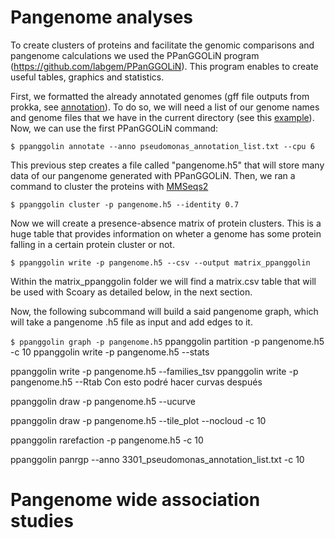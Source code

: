 # Pangenome analyses

To create clusters of proteins and facilitate the genomic comparisons and pangenome calculations we used the PPanGGOLiN program (https://github.com/labgem/PPanGGOLiN). This program enables to create useful tables, graphics and statistics. 

First, we formatted the already annotated genomes (gff file outputs from prokka, see [annotation](./genomes_annotation.md)). To do so, we will need a list of  our genome names and genome files that we have in the current directory (see this [example](https://github.com/labgem/PPanGGOLiN/edit/master/testingDataset/organisms.gbff.list)). Now, we can use the first PPanGGOLiN command:

`$ ppanggolin annotate --anno pseudomonas_annotation_list.txt --cpu 6`

This previous step creates a file called "pangenome.h5" that will store many data of our pangenome generated with PPanGGOLiN. Then, we ran a command to cluster the proteins with [MMSeqs2](https://github.com/soedinglab/MMseqs2)

`$ ppanggolin cluster -p pangenome.h5 --identity 0.7`

Now we will create a presence-absence matrix of protein clusters. This is a huge table that provides information on wheter a genome has some protein falling in a certain protein cluster or not.  

`$ ppanggolin write -p pangenome.h5 --csv --output matrix_ppanggolin`

Within the matrix_ppanggolin folder we will find a matrix.csv table that will be used with Scoary as detailed below, in the next section.

Now, the following subcommand will build a said pangenome graph, which will take a pangenome .h5 file as input and add edges to it. 

`$ ppanggolin graph -p pangenome.h5`
ppanggolin partition -p pangenome.h5 -c 10
ppanggolin write -p pangenome.h5 --stats

ppanggolin write -p pangenome.h5 --families_tsv
ppanggolin write -p pangenome.h5 --Rtab   Con esto podré hacer curvas después


ppanggolin draw -p pangenome.h5 --ucurve

ppanggolin draw -p pangenome.h5 --tile_plot --nocloud -c 10

ppanggolin rarefaction -p pangenome.h5 -c 10

 ppanggolin panrgp --anno 3301_pseudomonas_annotation_list.txt -c 10
 
 # Pangenome wide association studies
 
 

